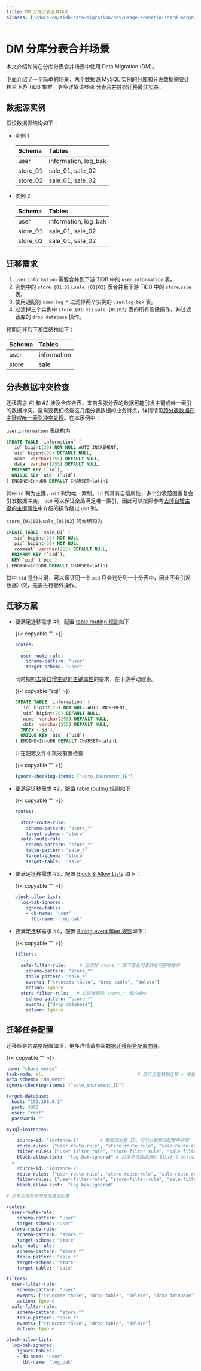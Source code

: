 ```yaml
---
title: DM 分库分表合并场景
aliases: ['/docs-cn/tidb-data-migration/dev/usage-scenario-shard-merge/']
---
```


# DM 分库分表合并场景

本文介绍如何在分库分表合并场景中使用 Data Migration (DM)。

下面介绍了一个简单的场景，两个数据源 MySQL 实例的分库和分表数据需要迁移至下游 TiDB 集群。更多详情请参阅 [分表合并数据迁移最佳实践](shard-merge-best-practices.md)。

## 数据源实例

假设数据源结构如下：

- 实例 1

    | Schema | Tables |
    |:------|:------|
    | user  | information, log_bak |
    | store_01 | sale_01, sale_02 |
    | store_02 | sale_01, sale_02 |

- 实例 2

    | Schema | Tables |
    |:------|:------|
    | user  | information, log_bak |
    | store_01 | sale_01, sale_02 |
    | store_02 | sale_01, sale_02 |

## 迁移需求

1. `user`.`information` 需要合并到下游 TiDB 中的 `user`.`information` 表。
2. 实例中的 `store_{01|02}`.`sale_{01|02}` 表合并至下游 TiDB 中的 `store`.`sale` 表。
3. 使用通配符 `user`.`log_*` 过滤掉两个实例的 `user`.`log_bak` 表。
4. 过滤掉三个实例中 `store_{01|02}`.`sale_{01|02}` 表的所有删除操作，并过滤该库的 `drop database` 操作。

预期迁移后下游库结构如下：

| Schema | Tables |
|:------|:------|
| user | information |
| store | sale |

## 分表数据冲突检查

迁移需求 #1 和 #2 涉及合库合表，来自多张分表的数据可能引发主键或唯一索引的数据冲突。这需要我们检查这几组分表数据的业务特点，详情请见[跨分表数据在主键或唯一索引冲突处理](shard-merge-best-practices.md#跨分表数据在主键或唯一索引冲突处理)。在本示例中：

`user`.`information` 表结构为

```sql
CREATE TABLE `information` (
  `id` bigint(20) NOT NULL AUTO_INCREMENT,
  `uid` bigint(20) DEFAULT NULL,
  `name` varchar(255) DEFAULT NULL,
  `data` varchar(255) DEFAULT NULL,
  PRIMARY KEY (`id`),
  UNIQUE KEY `uid` (`uid`)
) ENGINE=InnoDB DEFAULT CHARSET=latin1
```

其中 `id` 列为主键，`uid` 列为唯一索引。`id` 列具有自增属性，多个分表范围重复会引发数据冲突。 `uid` 可以保证全局满足唯一索引，因此可以按照参考[去掉自增主键的主键属性](shard-merge-best-practices.md#去掉自增主键的主键属性)中介绍的操作绕过 `uid` 列。

`store_{01|02}`.`sale_{01|02}` 的表结构为

```sql
CREATE TABLE `sale_01` (
  `sid` bigint(20) NOT NULL,
  `pid` bigint(20) NOT NULL,
  `comment` varchar(255) DEFAULT NULL,
  PRIMARY KEY (`sid`),
  KEY `pid` (`pid`)
) ENGINE=InnoDB DEFAULT CHARSET=latin1
```

其中 `sid` 是分片键，可以保证同一个 `sid` 只会划分到一个分表中，因此不会引发数据冲突，无需进行额外操作。

## 迁移方案

- 要满足迁移需求 #1，配置 [table routing 规则](key-features.md#table-routing)如下：

    {{< copyable "" >}}

    ```yaml
    routes:
      ...
      user-route-rule:
        schema-pattern: "user"
        target-schema: "user"
    ```
    
    同时按照[去掉自增主键的主键属性](shard-merge-best-practices.md#去掉自增主键的主键属性)的要求，在下游手动建表。
    
    {{< copyable "sql" >}}

    ```sql
    CREATE TABLE `information` (
      `id` bigint(20) NOT NULL AUTO_INCREMENT,
      `uid` bigint(20) DEFAULT NULL,
      `name` varchar(255) DEFAULT NULL,
      `data` varchar(255) DEFAULT NULL,
      INDEX (`id`),
      UNIQUE KEY `uid` (`uid`)
    ) ENGINE=InnoDB DEFAULT CHARSET=latin1
    ```
    
    并在配置文件中跳过前置检查
    
    {{< copyable "" >}}

    ```yaml
    ignore-checking-items: ["auto_increment_ID"]
    ```

- 要满足迁移需求 #2，配置 [table routing 规则](key-features.md#table-routing)如下：

    {{< copyable "" >}}

    ```yaml
    routes:
      ...
      store-route-rule:
        schema-pattern: "store_*"
        target-schema: "store"
      sale-route-rule:
        schema-pattern: "store_*"
        table-pattern: "sale_*"
        target-schema: "store"
        target-table:  "sale"
    ```

- 要满足迁移需求 #3，配置 [Block & Allow Lists](key-features.md#block--allow-table-lists) 如下：

    {{< copyable "" >}}

    ```yaml
    block-allow-list:
      log-bak-ignored:
        ignore-tables:
        - db-name: "user"
          tbl-name: "log_bak"
    ```

- 要满足迁移需求 #4，配置 [Binlog event filter 规则](key-features.md#binlog-event-filter)如下：

    {{< copyable "" >}}

    ```yaml
    filters:
      ...
      sale-filter-rule:     # 过滤掉 store_* 库下面任何表的任何删除操作
        schema-pattern: "store_*"
        table-pattern: "sale_*"
        events: ["truncate table", "drop table", "delete"]
        action: Ignore
      store-filter-rule:   # 过滤掉删除 store_* 库的操作
        schema-pattern: "store_*"
        events: ["drop database"]
        action: Ignore
    ```

## 迁移任务配置

迁移任务的完整配置如下，更多详情请参阅[数据迁移任务配置向导](task-configuration-guide.md)。

{{< copyable "" >}}

```yaml
name: "shard_merge"
task-mode: all                                   # 进行全量数据迁移 + 增量数据迁移
meta-schema: "dm_meta"
ignore-checking-items: ["auto_increment_ID"]

target-database:
  host: "192.168.0.1"
  port: 4000
  user: "root"
  password: ""

mysql-instances:
  -
    source-id: "instance-1"        # 数据源对象 ID，可以从数据源配置中获取
    route-rules: ["user-route-rule", "store-route-rule", "sale-route-rule"] # 应用于该数据源的 table route 规则
    filter-rules: ["user-filter-rule", "store-filter-rule", "sale-filter-rule"] # 应用于该数据源的 binlog event filter 规则
    block-allow-list:  "log-bak-ignored" # 应用于该数据源的 Block & Allow Lists 规则
  -
    source-id: "instance-2"
    route-rules: ["user-route-rule", "store-route-rule", "sale-route-rule"]
    filter-rules: ["user-filter-rule", "store-filter-rule", "sale-filter-rule"]
    block-allow-list:  "log-bak-ignored"

# 所有实例共享的其他通用配置

routes:
  user-route-rule:
    schema-pattern: "user"
    target-schema: "user"
  store-route-rule:
    schema-pattern: "store_*"
    target-schema: "store"
  sale-route-rule:
    schema-pattern: "store_*"
    table-pattern: "sale_*"
    target-schema: "store"
    target-table:  "sale"

filters:
  user-filter-rule:
    schema-pattern: "user"
    events: ["truncate table", "drop table", "delete", "drop database"]
    action: Ignore
  sale-filter-rule:
    schema-pattern: "store_*"
    table-pattern: "sale_*"
    events: ["truncate table", "drop table", "delete"]
    action: Ignore

block-allow-list:
  log-bak-ignored:
    ignore-tables:
    - db-name: "user"
      tbl-name: "log_bak"
```
